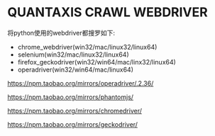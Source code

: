 # QUANTAXIS CRAWL WEBDRIVER

将python使用的webdriver都搜罗如下:


- chrome_webdriver(win32/mac/linux32/linux64)
- selenium(win32/mac/linux32/linux64)
- firefox_geckodriver(win32/win64/mac/linx32/linux64)
- operadriver(win32/win64/mac/linux64)


https://npm.taobao.org/mirrors/operadriver/.2.36/

https://npm.taobao.org/mirrors/phantomjs/

https://npm.taobao.org/mirrors/chromedriver/

https://npm.taobao.org/mirrors/geckodriver/